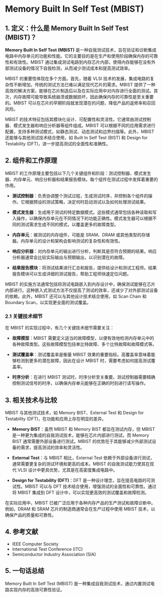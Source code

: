 # Memory Built In Self Test (MBIST)

## 1. 定义：什么是 **Memory Built In Self Test (MBIST)**？
**Memory Built In Self Test (MBIST)** 是一种自我测试技术，旨在验证和诊断集成电路中内存单元的功能和性能。它的主要目的是在生产和使用阶段确保内存的可靠性和有效性。MBIST 通过集成测试电路到内存芯片内部，使得内存能够在没有外部测试设备的情况下自我检测，从而减少测试成本和提高测试效率。

MBIST 的重要性体现在多个方面。首先，随着 VLSI 技术的发展，集成电路的复杂性不断增加，传统的测试方法已难以满足现代芯片的需求。MBIST 提供了一种高效的解决方案，能够在芯片制造后以及在实际应用中对内存进行全面的测试。其次，内存故障可能导致系统崩溃或数据损坏，因此确保内存的可靠性是至关重要的。MBIST 可以在芯片的早期阶段就发现潜在的问题，降低产品的返修率和召回风险。

MBIST 的技术特征包括其模块化设计、可配置性和灵活性。它通常由测试控制器、模式发生器和响应分析器等组件组成。MBIST 可以根据不同的应用需求进行配置，支持多种测试模式，如静态测试、动态测试和边界扫描等。此外，MBIST 还能够与其他测试技术结合使用，如 Built In Self Test (BIST) 和 Design for Testability (DFT)，进一步提高测试的全面性和准确性。

## 2. 组件和工作原理
MBIST 的工作原理主要包括以下几个关键组件和阶段：测试控制器、模式发生器、内存单元、响应分析器和结果报告模块。每个组件在测试过程中发挥着重要的作用。

- **测试控制器**：负责协调整个测试过程，生成测试时序，并控制各个组件的操作。它根据预设的测试策略，决定何时启动测试以及如何处理测试结果。

- **模式发生器**：生成用于测试的特定数据模式。这些模式通常包括各种读取和写入操作，以确保内存单元在不同情况下的功能正确性。模式发生器可以根据不同的测试需求生成不同的模式，以覆盖更多的故障类型。

- **内存单元**：被测试的内存组件，可能是 SRAM、DRAM 或其他类型的存储器。内存单元的设计和架构会影响测试的复杂性和有效性。

- **响应分析器**：对内存单元的输出进行分析，判断其是否符合预期的结果。响应分析器通常会比较实际输出与预期输出，以识别潜在的故障。

- **结果报告模块**：将测试结果进行汇总和报告，提供给设计和测试工程师。结果报告模块可以生成详细的测试报告，帮助工程师快速定位问题。

MBIST 的实施方法通常包括将测试电路嵌入到内存设计中，确保测试能够在芯片内部进行。这种嵌入式测试方法不仅提高了测试的效率，还减少了对外部测试设备的依赖。此外，MBIST 还可以与其他设计技术结合使用，如 Scan Chain 和 Boundary Scan，以实现更全面的测试覆盖。

### 2.1 关键技术细节
在 MBIST 的实现过程中，有几个关键技术细节需要关注：

- **故障模型**：MBIST 需要定义适当的故障模型，以便有效地检测内存单元中的各种故障类型。这些故障模型包括单比特故障、多个比特故障和故障模式等。

- **测试覆盖率**：测试覆盖率是衡量 MBIST 效果的重要指标。高覆盖率意味着能够检测到更多的潜在故障，因此在设计 MBIST 时，需要考虑如何提高测试覆盖率。

- **时序分析**：在进行 MBIST 测试时，时序分析至关重要。测试控制器需要精确控制测试信号的时序，以确保内存单元能够在正确的时刻进行读写操作。

## 3. 相关技术与比较
MBIST 与其他测试技术，如 Memory BIST、External Test 和 Design for Testability (DFT)，在功能和应用上存在明显的差异。

- **Memory BIST**：虽然 MBIST 和 Memory BIST 都旨在测试内存，但 MBIST 是一种更为集成的自我测试技术，能够在芯片内部进行测试，而 Memory BIST 通常需要外部设备进行测试。MBIST 的优势在于其能够减少外部测试设备的需求，提高测试的效率和灵活性。

- **External Test**：与 MBIST 相比，External Test 依赖于外部设备进行测试，通常需要更复杂的测试环境和更高的成本。MBIST 的自我测试能力使其在现代 VLSI 设计中更具优势，尤其是在高密度集成电路中。

- **Design for Testability (DFT)**：DFT 是一种设计理念，旨在提高电路的可测试性。MBIST 可以与 DFT 技术结合使用，增强测试的全面性和可靠性。通过将 MBIST 集成到 DFT 设计中，可以实现更高效的测试覆盖和故障检测。

在实际应用中，MBIST 已被广泛应用于各种内存产品的生产测试和故障诊断中。例如，DRAM 和 SRAM 芯片的制造商通常会在生产过程中使用 MBIST 技术，以确保产品的质量和可靠性。

## 4. 参考文献
- IEEE Computer Society
- International Test Conference (ITC)
- Semiconductor Industry Association (SIA)

## 5. 一句话总结
Memory Built In Self Test (MBIST) 是一种集成自我测试技术，通过内置测试电路实现内存的高效可靠性验证。